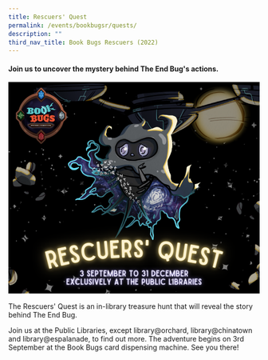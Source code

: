 ```yaml
---
title: Rescuers' Quest
permalink: /events/bookbugsr/quests/
description: ""
third_nav_title: Book Bugs Rescuers (2022)
---
```

#### Join us to uncover the mystery behind The End Bug's actions.

<img src="/images/events/bookbugsr/Rescuers Quest.png">

The Rescuers' Quest is an in-library treasure hunt that will reveal the story behind The End Bug. 

Join us at the Public Libraries, except library@orchard, library@chinatown and library@espalanade, to find out more. The adventure begins on 3rd September at the Book Bugs card dispensing machine. See you there!
